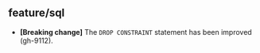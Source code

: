 ## feature/sql

* **[Breaking change]** The `DROP CONSTRAINT` statement has been
  improved (gh-9112).
